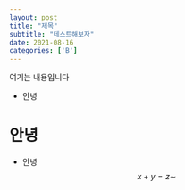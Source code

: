 ```yaml
---
layout: post
title: "제목"
subtitle: "테스트해보자"
date: 2021-08-16
categories: ['B']
---
```

여기는 내용입니다
- 안녕
# 안녕
* 안녕
$$x+y = z \sim$$